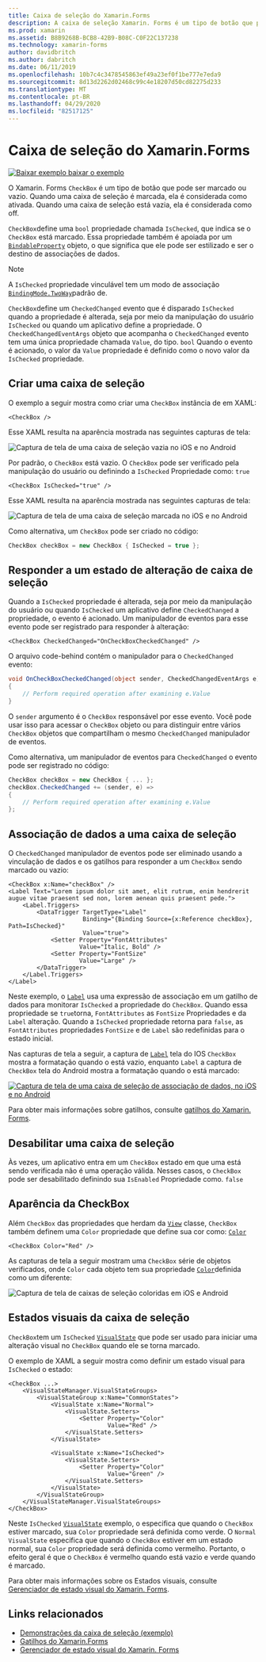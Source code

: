 ```yaml
---
title: Caixa de seleção do Xamarin.Forms
description: A caixa de seleção Xamarin. Forms é um tipo de botão que pode ser marcado ou vazio. Quando uma caixa de seleção é marcada, ela é considerada como ativada. Quando uma caixa de seleção está vazia, ela é considerada como off.
ms.prod: xamarin
ms.assetid: B8B9268B-BCB8-42B9-B08C-C0F22C137238
ms.technology: xamarin-forms
author: davidbritch
ms.author: dabritch
ms.date: 06/11/2019
ms.openlocfilehash: 10b7c4c3478545863ef49a23ef0f1be777e7eda9
ms.sourcegitcommit: 8d13d2262d02468c99c4e18207d50cd82275d233
ms.translationtype: MT
ms.contentlocale: pt-BR
ms.lasthandoff: 04/29/2020
ms.locfileid: "82517125"
---
```

# <a name="xamarinforms-checkbox"></a>Caixa de seleção do Xamarin.Forms

[![Baixar exemplo](~/media/shared/download.png) baixar o exemplo](https://docs.microsoft.com/samples/xamarin/xamarin-forms-samples/userinterface-checkboxdemos/)

O Xamarin. Forms `CheckBox` é um tipo de botão que pode ser marcado ou vazio. Quando uma caixa de seleção é marcada, ela é considerada como ativada. Quando uma caixa de seleção está vazia, ela é considerada como off.

`CheckBox`define uma `bool` propriedade chamada `IsChecked`, que indica se o `CheckBox` está marcado. Essa propriedade também é apoiada por um [`BindableProperty`](xref:Xamarin.Forms.BindableProperty) objeto, o que significa que ele pode ser estilizado e ser o destino de associações de dados.

> [!NOTE]
> A `IsChecked` propriedade vinculável tem um modo de associação [`BindingMode.TwoWay`](xref:Xamarin.Forms.BindingMode.TwoWay)padrão de.

`CheckBox`define um `CheckedChanged` evento que é disparado `IsChecked` quando a propriedade é alterada, seja por meio da manipulação do usuário `IsChecked` ou quando um aplicativo define a propriedade. O `CheckedChangedEventArgs` objeto que acompanha o `CheckedChanged` evento tem uma única propriedade chamada `Value`, do tipo. `bool` Quando o evento é acionado, o valor da `Value` propriedade é definido como o novo valor da `IsChecked` propriedade.

## <a name="create-a-checkbox"></a>Criar uma caixa de seleção

O exemplo a seguir mostra como criar uma `CheckBox` instância de em XAML:

```xaml
<CheckBox />
```

Esse XAML resulta na aparência mostrada nas seguintes capturas de tela:

![Captura de tela de uma caixa de seleção vazia no iOS e no Android](checkbox-images/checkbox-empty.png "Caixa de seleção vazia")

Por padrão, o `CheckBox` está vazio. O `CheckBox` pode ser verificado pela manipulação do usuário ou definindo a `IsChecked` Propriedade como: `true`

```xaml
<CheckBox IsChecked="true" />
```

Esse XAML resulta na aparência mostrada nas seguintes capturas de tela:

![Captura de tela de uma caixa de seleção marcada no iOS e no Android](checkbox-images/checkbox-checked.png "Caixa de seleção marcada")

Como alternativa, um `CheckBox` pode ser criado no código:

```csharp
CheckBox checkBox = new CheckBox { IsChecked = true };
```

## <a name="respond-to-a-checkbox-changing-state"></a>Responder a um estado de alteração de caixa de seleção

Quando a `IsChecked` propriedade é alterada, seja por meio da manipulação do usuário ou quando `IsChecked` um aplicativo define `CheckedChanged` a propriedade, o evento é acionado. Um manipulador de eventos para esse evento pode ser registrado para responder à alteração:

```xaml
<CheckBox CheckedChanged="OnCheckBoxCheckedChanged" />
```

O arquivo code-behind contém o manipulador para o `CheckedChanged` evento:

```csharp
void OnCheckBoxCheckedChanged(object sender, CheckedChangedEventArgs e)
{
    // Perform required operation after examining e.Value
}
```

O `sender` argumento é o `CheckBox` responsável por esse evento. Você pode usar isso para acessar o `CheckBox` objeto ou para distinguir entre vários `CheckBox` objetos que compartilham o mesmo `CheckedChanged` manipulador de eventos.

Como alternativa, um manipulador de eventos para `CheckedChanged` o evento pode ser registrado no código:

```csharp
CheckBox checkBox = new CheckBox { ... };
checkBox.CheckedChanged += (sender, e) =>
{
    // Perform required operation after examining e.Value
};
```

## <a name="data-bind-a-checkbox"></a>Associação de dados a uma caixa de seleção

O `CheckedChanged` manipulador de eventos pode ser eliminado usando a vinculação de dados e os gatilhos para responder a um `CheckBox` sendo marcado ou vazio:

```xaml
<CheckBox x:Name="checkBox" />
<Label Text="Lorem ipsum dolor sit amet, elit rutrum, enim hendrerit augue vitae praesent sed non, lorem aenean quis praesent pede.">
    <Label.Triggers>
        <DataTrigger TargetType="Label"
                     Binding="{Binding Source={x:Reference checkBox}, Path=IsChecked}"
                     Value="true">
            <Setter Property="FontAttributes"
                    Value="Italic, Bold" />
            <Setter Property="FontSize"
                    Value="Large" />
        </DataTrigger>
    </Label.Triggers>
</Label>
```

Neste exemplo, o [`Label`](xref:Xamarin.Forms.Label) usa uma expressão de associação em um gatilho de dados para monitorar `IsChecked` a propriedade do `CheckBox`. Quando essa propriedade se `true`torna, `FontAttributes` as `FontSize` Propriedades e da `Label` alteração. Quando a `IsChecked` propriedade retorna para `false`, as `FontAttributes` propriedades `FontSize` e de `Label` são redefinidas para o estado inicial.

Nas capturas de tela a seguir, a captura de [`Label`](xref:Xamarin.Forms.Label) tela do IOS `CheckBox` mostra a formatação quando o está vazio, enquanto `Label` a captura de `CheckBox` tela do Android mostra a formatação quando o está marcado:

[![Captura de tela de uma caixa de seleção de associação de dados, no iOS e no Android](checkbox-images/checkbox-databinding.png "Caixa de seleção Associação de dados")](checkbox-images/checkbox-databinding-large.png#lightbox "Caixa de seleção Associação de dados")

Para obter mais informações sobre gatilhos, consulte [gatilhos do Xamarin. Forms](~/xamarin-forms/app-fundamentals/triggers.md).

## <a name="disable-a-checkbox"></a>Desabilitar uma caixa de seleção

Às vezes, um aplicativo entra em um `CheckBox` estado em que uma está sendo verificada não é uma operação válida. Nesses casos, o `CheckBox` pode ser desabilitado definindo sua `IsEnabled` Propriedade como. `false`

## <a name="checkbox-appearance"></a>Aparência da CheckBox

Além `CheckBox` das propriedades que herdam da [`View`](xref:Xamarin.Forms.View) classe, `CheckBox` também definem uma `Color` propriedade que define sua cor como: [`Color`](xref:Xamarin.Forms.Color)

```xaml
<CheckBox Color="Red" />
```

As capturas de tela a seguir mostram uma `CheckBox` série de objetos verificados, onde `Color` cada objeto tem sua propriedade [`Color`](xref:Xamarin.Forms.Color)definida como um diferente:

![Captura de tela de caixas de seleção coloridas em iOS e Android](checkbox-images/checkbox-colors.png "Caixa de seleção colorida")

## <a name="checkbox-visual-states"></a>Estados visuais da caixa de seleção

`CheckBox`tem um `IsChecked` [`VisualState`](xref:Xamarin.Forms.VisualState) que pode ser usado para iniciar uma alteração visual no `CheckBox` quando ele se torna marcado.

O exemplo de XAML a seguir mostra como definir um estado visual para `IsChecked` o estado:

```xaml
<CheckBox ...>
    <VisualStateManager.VisualStateGroups>
        <VisualStateGroup x:Name="CommonStates">
            <VisualState x:Name="Normal">
                <VisualState.Setters>
                    <Setter Property="Color"
                            Value="Red" />
                </VisualState.Setters>
            </VisualState>

            <VisualState x:Name="IsChecked">
                <VisualState.Setters>
                    <Setter Property="Color"
                            Value="Green" />
                </VisualState.Setters>
            </VisualState>
        </VisualStateGroup>
    </VisualStateManager.VisualStateGroups>
</CheckBox>
```

Neste `IsChecked` [`VisualState`](xref:Xamarin.Forms.VisualState) exemplo, o especifica que quando o `CheckBox` estiver marcado, sua `Color` propriedade será definida como verde. O `Normal` `VisualState` especifica que quando o `CheckBox` estiver em um estado normal, sua `Color` propriedade será definida como vermelho. Portanto, o efeito geral é que o `CheckBox` é vermelho quando está vazio e verde quando é marcado.

Para obter mais informações sobre os Estados visuais, consulte [Gerenciador de estado visual do Xamarin. Forms](~/xamarin-forms/user-interface/visual-state-manager.md).

## <a name="related-links"></a>Links relacionados

- [Demonstrações da caixa de seleção (exemplo)](https://docs.microsoft.com/samples/xamarin/xamarin-forms-samples/userinterface-checkboxdemos/)
- [Gatilhos do Xamarin.Forms](~/xamarin-forms/app-fundamentals/triggers.md)
- [Gerenciador de estado visual do Xamarin. Forms](~/xamarin-forms/user-interface/visual-state-manager.md)
